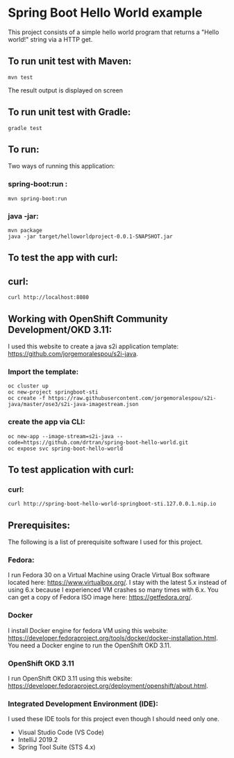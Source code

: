 # Spring Boot Hello World example
This project consists of a simple hello world program that returns a "Hello world!" string via a HTTP get.

## To run unit test with Maven:
```
mvn test
```
The result output is displayed on screen
## To run unit test with Gradle:
```
gradle test
```

## To run:
Two ways of running this application:

### spring-boot:run :

```
mvn spring-boot:run
```

### java -jar: 

```
mvn package
java -jar target/helloworldproject-0.0.1-SNAPSHOT.jar
```

## To test the app with curl:
## curl:
```
curl http://localhost:8080
```

## Working with OpenShift Community Development/OKD 3.11:
I used this website to create a java s2i application template: https://github.com/jorgemoralespou/s2i-java.

### Import the template:
```
oc cluster up
oc new-project springboot-sti
oc create -f https://raw.githubusercontent.com/jorgemoralespou/s2i-java/master/ose3/s2i-java-imagestream.json
```
### create the app via CLI:
```
oc new-app --image-stream=s2i-java --code=https://github.com/drtran/spring-boot-hello-world.git
oc expose svc spring-boot-hello-world
```

## To test application with curl:
### curl:
```
curl http://spring-boot-hello-world-springboot-sti.127.0.0.1.nip.io
```

## Prerequisites:
The following is a list of prerequisite software I used for this project.

### Fedora:
I run Fedora 30 on a Virtual Machine using Oracle Virtual Box software located here: https://www.virtualbox.org/. I stay with the latest 5.x instead of using 6.x because I experienced VM crashes so many times with 6.x. You can get a copy of Fedora ISO image here: https://getfedora.org/.

### Docker
I install Docker engine for fedora VM using this website: https://developer.fedoraproject.org/tools/docker/docker-installation.html. You need a Docker engine to run the OpenShift OKD 3.11.

### OpenShift OKD 3.11
I run OpenShift OKD 3.11 using this website: https://developer.fedoraproject.org/deployment/openshift/about.html.

### Integrated Development Environment (IDE):
I used these IDE tools for this project even though I should need only one.

- Visual Studio Code (VS Code)
- IntelliJ 2019.2
- Spring Tool Suite (STS 4.x)
